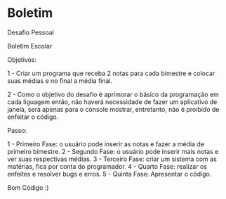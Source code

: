 # Boletim
Desafio Pessoal

Boletim Escolar

Objetivos:

1 - Criar um programa que receba 2 notas para cada bimestre e colocar suas médias
e no final a média final.

2 - Como o objetivo do desafio é aprimorar o básico da programação em cada liguagem
então, não haverá necessidade de fazer um aplicativo de janela, será apenas para o
console mostrar, entretanto, não é proibido de enfeitar o código.

Passo:

1 - Primeiro Fase: o usuário pode inserir as notas e fazer a média de primeiro bimestre.
2 - Segundo Fase: o usuário pode inserir mais notas e ver suas respectivas médias.
3 - Terceiro Fase: criar um sistema com as matérias, fica por conta do programador.
4 - Quarto Fase: realizar os enfeites e resolver bugs e erros.
5 - Quinta Fase: Apresentar o código.

Bom Código :)

